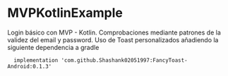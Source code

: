 # MVPKotlinExample
Login básico con MVP - Kotlin.
Comprobaciones mediante patrones de la validez del email y password.
Uso de Toast personalizados añadiendo la siguiente dependencia a gradle
```
  implementation 'com.github.Shashank02051997:FancyToast-Android:0.1.3'
  ```

